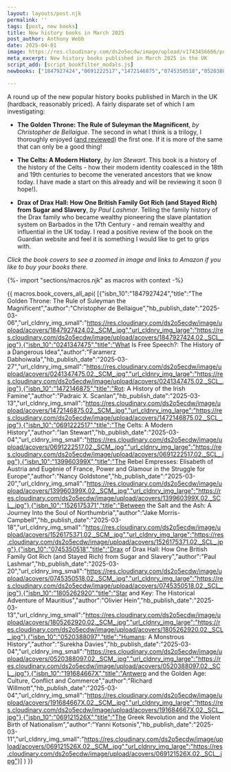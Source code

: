 ```yaml
---
layout: layouts/post.njk
permalink: ''
tags: [post, new books]
title: New history books in March 2025
post_author: Anthony Webb
date: 2025-04-01
image: https://res.cloudinary.com/ds2o5ecdw/image/upload/v1743456606/posts/Mar2025_newhistorybooks.jpg
meta_excerpt: New history books published in March 2025 in the UK
script_add: [script_bookfilter_modals.js]
newbooks: ["1847927424","0691222517","1472146875","0745350518","0520388097","069121526X"]

---
```

A round up of the new popular history books published in March in the UK (hardback, reasonably priced). A fairly disparate set of which I am investigating:

- __The Golden Throne: The Rule of Suleyman the Magnificent__, _by Christopher de Bellaigue_. The second in what I think is a trilogy, I thoroughly enjoyed ([and reviewed](https://popularhistorybooks.com/posts/reviews/2022-04-29-review-the_lion_house/)) the first one. If it is more of the same that can only be a good thing!

- __The Celts: A Modern History__, _by Ian Stewart_. This book is a history of the history of the Celts - how their modern identity coalesced in the 18th and 19th centuries to become the venerated ancestors that we know today. I have made a start on this already and will be reviewing it soon (I hope!).

- __Drax of Drax Hall: How One British Family Got Rich (and Stayed Rich) from Sugar and Slavery__, _by Paul Lashmar_. Telling the family history of the Drax family who became wealthy pioneering the slave plantation system on Barbados in the 17th Century - and remain wealthy and influential in the UK today. I read a positive review of the book on the Guardian website and feel it is something I would like to get to grips with.

_Click the book covers to see a zoomed in image and links to Amazon if you like to buy your books there._

{%- import "sections/macros.njk" as macros with context -%}

{{ macros.book_covers_all_api(
[{"isbn_10":"1847927424","title":"The Golden Throne: The Rule of Suleyman the Magnificent","author":"Christopher de Bellaigue","hb_publish_date":"2025-03-06","url_cldnry_img_small":"https://res.cloudinary.com/ds2o5ecdw/image/upload/acovers/1847927424.02._SCM_.jpg","url_cldnry_img_large":"https://res.cloudinary.com/ds2o5ecdw/image/upload/acovers/1847927424.02._SCL_.jpg"},{"isbn_10":"0241347475","title":"What Is Free Speech?: The History of a Dangerous Idea","author":"Faramerz Dabhoiwala","hb_publish_date":"2025-03-27","url_cldnry_img_small":"https://res.cloudinary.com/ds2o5ecdw/image/upload/acovers/0241347475.02._SCM_.jpg","url_cldnry_img_large":"https://res.cloudinary.com/ds2o5ecdw/image/upload/acovers/0241347475.02._SCL_.jpg"},{"isbn_10":"1472146875","title":"Rot: A History of the Irish Famine","author":"Padraic X. Scanlan","hb_publish_date":"2025-03-13","url_cldnry_img_small":"https://res.cloudinary.com/ds2o5ecdw/image/upload/acovers/1472146875.02._SCM_.jpg","url_cldnry_img_large":"https://res.cloudinary.com/ds2o5ecdw/image/upload/acovers/1472146875.02._SCL_.jpg"},{"isbn_10":"0691222517","title":"The Celts: A Modern History","author":"Ian Stewart","hb_publish_date":"2025-03-04","url_cldnry_img_small":"https://res.cloudinary.com/ds2o5ecdw/image/upload/acovers/0691222517.02._SCM_.jpg","url_cldnry_img_large":"https://res.cloudinary.com/ds2o5ecdw/image/upload/acovers/0691222517.02._SCL_.jpg"},{"isbn_10":"139960399X","title":"The Rebel Empresses: Elisabeth of Austria and Eugénie of France, Power and Glamour in the Struggle for Europe","author":"Nancy Goldstone","hb_publish_date":"2025-03-20","url_cldnry_img_small":"https://res.cloudinary.com/ds2o5ecdw/image/upload/acovers/139960399X.02._SCM_.jpg","url_cldnry_img_large":"https://res.cloudinary.com/ds2o5ecdw/image/upload/acovers/139960399X.02._SCL_.jpg"},{"isbn_10":"1526175371","title":"Between the Salt and the Ash: A Journey Into the Soul of Northumbria","author":"Jake Morris-Campbell","hb_publish_date":"2025-03-18","url_cldnry_img_small":"https://res.cloudinary.com/ds2o5ecdw/image/upload/acovers/1526175371.02._SCM_.jpg","url_cldnry_img_large":"https://res.cloudinary.com/ds2o5ecdw/image/upload/acovers/1526175371.02._SCL_.jpg"},{"isbn_10":"0745350518","title":"Drax of Drax Hall: How One British Family Got Rich (and Stayed Rich) from Sugar and Slavery","author":"Paul Lashmar","hb_publish_date":"2025-03-20","url_cldnry_img_small":"https://res.cloudinary.com/ds2o5ecdw/image/upload/acovers/0745350518.02._SCM_.jpg","url_cldnry_img_large":"https://res.cloudinary.com/ds2o5ecdw/image/upload/acovers/0745350518.02._SCL_.jpg"},{"isbn_10":"1805262920","title":"Star and Key: The Historical Adventure of Mauritius","author":"Olivier Hein","hb_publish_date":"2025-03-13","url_cldnry_img_small":"https://res.cloudinary.com/ds2o5ecdw/image/upload/acovers/1805262920.02._SCM_.jpg","url_cldnry_img_large":"https://res.cloudinary.com/ds2o5ecdw/image/upload/acovers/1805262920.02._SCL_.jpg"},{"isbn_10":"0520388097","title":"Humans: A Monstrous History","author":"Surekha Davies","hb_publish_date":"2025-03-04","url_cldnry_img_small":"https://res.cloudinary.com/ds2o5ecdw/image/upload/acovers/0520388097.02._SCM_.jpg","url_cldnry_img_large":"https://res.cloudinary.com/ds2o5ecdw/image/upload/acovers/0520388097.02._SCL_.jpg"},{"isbn_10":"191684667X","title":"Antwerp and the Golden Age: Culture, Conflict and Commerce","author":"Richard Willmott","hb_publish_date":"2025-03-04","url_cldnry_img_small":"https://res.cloudinary.com/ds2o5ecdw/image/upload/acovers/191684667X.02._SCM_.jpg","url_cldnry_img_large":"https://res.cloudinary.com/ds2o5ecdw/image/upload/acovers/191684667X.02._SCL_.jpg"},{"isbn_10":"069121526X","title":"The Greek Revolution and the Violent Birth of Nationalism","author":"Yanni Kotsonis","hb_publish_date":"2025-03-11","url_cldnry_img_small":"https://res.cloudinary.com/ds2o5ecdw/image/upload/acovers/069121526X.02._SCM_.jpg","url_cldnry_img_large":"https://res.cloudinary.com/ds2o5ecdw/image/upload/acovers/069121526X.02._SCL_.jpg"}]
) }}
